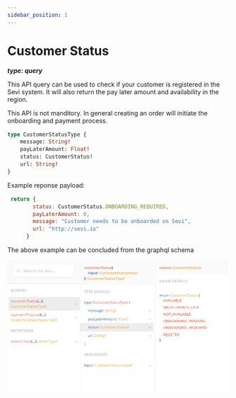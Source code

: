 ```yaml
---
sidebar_position: 1
---
```

# Customer Status

***type: query***

This API query can be used to check if your customer is registered in the Sevi system. It will also return the pay later amount and availability in the region.

This API is not manditory. In general creating an order will initiate the onboarding and payment process.


```graphql
type CustomerStatusType {
	message: String!
	payLaterAmount: Float!
	status: CustomerStatus!
	url: String!
}
```

Example reponse payload:

```js
 return {
        status: CustomerStatus.ONBOARDING_REQUIRED,
        payLaterAmount: 0,
        message: "Customer needs to be onboarded on Sevi",
        url: "http://sevi.io"
      } 
```

The above example can be concluded from the graphql schema

![1684154631421](image/customerStatus/1684154631421.png)
